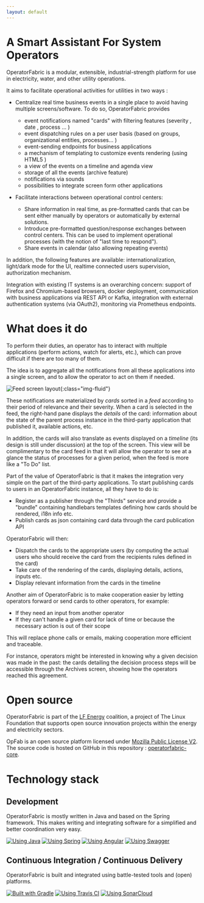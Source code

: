 ```yaml
---
layout: default
---
```


# A Smart Assistant For System Operators

OperatorFabric is a modular, extensible, industrial-strength platform for use in electricity, water, and other utility operations.

It aims to facilitate operational activities for utilities in two ways :

* Centralize real time business events in a single place to avoid having multiple screens/software. To do so,  OperatorFabric provides 
    * event notifications named "cards"  with filtering features (severity , date , process ... )
    * event dispatching rules on a per user basis (based on groups, organizational entities, processes... )
    * event-sending endpoints for business applications 
    * a mechanism of templating to customize events rendering (using HTML5 )
    * a view of the events on a timeline and agenda view 
    * storage of all the events (archive feature)
    * notifications via sounds 
    * possibilities  to integrate screen form other applications
    
* Facilitate interactions between operational control centers:
    * Share information in real time, as pre-formatted cards that can be sent either manually by operators or automatically by external solutions.
    * Introduce pre-formatted question/response exchanges between control centers. This can be used to implement operational processes (with the notion of "last time to respond").  
    * Share events in calendar (also allowing repeating events)

In addition, the following features are available: internationalization, light/dark mode for the UI, realtime connected users supervision, authorization mechanism.

Integration with existing IT systems is an overarching concern: support of Firefox and Chromium-based browsers, docker deployment, communication with business applications via REST API or Kafka, integration with external authentication systems (via OAuth2), monitoring via Prometheus endpoints.


# What does it do  

To perform their duties, an operator has to interact with multiple applications
(perform actions, watch for alerts, etc.), which can prove difficult if
there are too many of them.

The idea is to aggregate all the notifications from all these applications
into a single screen, and to allow the operator to act on them if needed.

![Feed screen layout](./assets/img/of_screenshots/feed_screenshot.png){:class="img-fluid"}

These notifications are materialized by *cards* sorted in a *feed* according
to their period of relevance and their severity.
When a card is selected in the feed, the right-hand pane displays the *details*
of the card: information about the state of the parent process instance in
the third-party application that published it, available actions, etc.

In addition, the cards will also translate as events displayed on a *timeline*
(its design is still under discussion) at the top of the screen.
This view will be complimentary to the card feed in that it will allow the
operator to see at a glance the status of processes for a given period,
when the feed is more like a "To Do" list.

Part of the value of OperatorFabric is that it makes the integration very
simple on the part of the third-party applications.
To start publishing cards to users in an OperatorFabric instance, all they
have to do is:

* Register as a publisher through the "Thirds" service and provide a "bundle"
containing handlebars templates defining how cards should be rendered,
i18n info etc.
* Publish cards as json containing card data through the card publication API

OperatorFabric will then:

* Dispatch the cards to the appropriate users (by computing the actual users
who should receive the card from the recipients rules defined in the card)
* Take care of the rendering of the cards, displaying details, actions,
inputs etc.
* Display relevant information from the cards in the timeline

Another aim of OperatorFabric is to make cooperation easier by letting
operators forward or send cards to other operators, for example:

* If they need an input from another operator
* If they can't handle a given card for lack of time or because the necessary
action is out of their scope

This will replace phone calls or emails, making cooperation more efficient
and traceable.

For instance, operators might be interested in knowing why a given decision
was made in the past:
the cards detailing the decision process steps will be accessible through
the Archives screen, showing how the
operators reached this agreement.


# Open source

OperatorFabric is part of the [LF Energy](https://www.lfenergy.org/) coalition, a project of The Linux Foundation that supports open source innovation projects within the energy and electricity sectors.

OpFab is an open source platform licensed under [Mozilla Public License V2](https://www.mozilla.org/en-US/MPL/2.0/). 
The source code is hosted on GitHub in this repository : [operatorfabric-core](https://github.com/opfab/operatorfabric-core).

# Technology stack

## Development
OperatorFabric is mostly written in Java and based on the Spring framework. This makes writing and integrating software for a simplified and better coordination very easy.

[![Using Java](https://img.shields.io/badge/Using-Java-%237473C0.svg?style=for-the-badge)]() 
[![Using Spring](https://img.shields.io/badge/Using-Spring-%236db33f.svg?style=for-the-badge)](https://spring.io/) 
[![Using Angular](https://img.shields.io/badge/Using-Angular-%237473C0.svg?style=for-the-badge)](https://angular.io/)
[![Using Swagger](https://img.shields.io/badge/Using-Swagger-%237473C0.svg?style=for-the-badge)](https://swagger.io/)

## Continuous Integration / Continuous Delivery
OperatorFabric is built and integrated using battle-tested tools and (open) platforms. 

[![Built with Gradle](https://img.shields.io/badge/Built%20with-Gradle-%23410099.svg?style=for-the-badge)](https://gradle.org/)
[![Using Travis CI](https://img.shields.io/badge/Using-Travis%20CI-%23FF647D.svg?style=for-the-badge)](https://travis-ci.org/opfab/operatorfabric-core)
[![Using SonarCloud](https://img.shields.io/badge/Using-SonarCloud-%23FF647D.svg?style=for-the-badge)](https://sonarcloud.io/dashboard?id=org.lfenergy.operatorfabric%3Aoperatorfabric-core)
